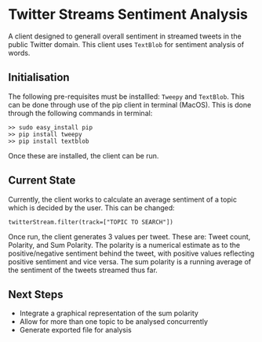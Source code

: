 # Twitter Streams Sentiment Analysis
A client designed to generall overall sentiment in streamed tweets in the public Twitter domain. This client uses `TextBlob` for sentiment analysis of words.

## Initialisation
The following pre-requisites must be installled: `Tweepy` and `TextBlob`. This can be done through use of the pip client in terminal (MacOS). This is done through the following commands in terminal:

```
>> sudo easy_install pip
>> pip install tweepy
>> pip install textblob
```

Once these are installed, the client can be run.

## Current State
Currently, the client works to calculate an average sentiment of a topic which is decided by the user. This can be changed:

```
twitterStream.filter(track=["TOPIC TO SEARCH"])
```

Once run, the client generates 3 values per tweet. These are: Tweet count, Polarity, and Sum Polarity. The polarity is a numerical estimate as to the positive/negative sentiment behind the tweet, with positive values reflecting positive sentiment and vice versa. The sum polarity is a running average of the sentiment of the tweets streamed thus far.

## Next Steps
- Integrate a graphical representation of the sum polarity
- Allow for more than one topic to be analysed concurrently
- Generate exported file for analysis
